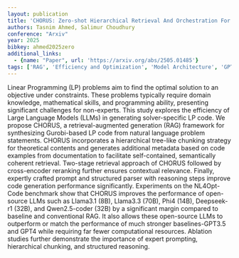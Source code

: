 ```yaml
---
layout: publication
title: 'CHORUS: Zero-shot Hierarchical Retrieval And Orchestration For Generating Linear Programming Code'
authors: Tasnim Ahmed, Salimur Choudhury
conference: "Arxiv"
year: 2025
bibkey: ahmed2025zero
additional_links:
  - {name: "Paper", url: 'https://arxiv.org/abs/2505.01485'}
tags: ['RAG', 'Efficiency and Optimization', 'Model Architecture', 'GPT', 'Tools', 'Prompting', 'Applications']
---
```

Linear Programming (LP) problems aim to find the optimal solution to an
objective under constraints. These problems typically require domain knowledge,
mathematical skills, and programming ability, presenting significant challenges
for non-experts. This study explores the efficiency of Large Language Models
(LLMs) in generating solver-specific LP code. We propose CHORUS, a
retrieval-augmented generation (RAG) framework for synthesizing Gurobi-based LP
code from natural language problem statements. CHORUS incorporates a
hierarchical tree-like chunking strategy for theoretical contents and generates
additional metadata based on code examples from documentation to facilitate
self-contained, semantically coherent retrieval. Two-stage retrieval approach
of CHORUS followed by cross-encoder reranking further ensures contextual
relevance. Finally, expertly crafted prompt and structured parser with
reasoning steps improve code generation performance significantly. Experiments
on the NL4Opt-Code benchmark show that CHORUS improves the performance of
open-source LLMs such as Llama3.1 (8B), Llama3.3 (70B), Phi4 (14B), Deepseek-r1
(32B), and Qwen2.5-coder (32B) by a significant margin compared to baseline and
conventional RAG. It also allows these open-source LLMs to outperform or match
the performance of much stronger baselines-GPT3.5 and GPT4 while requiring far
fewer computational resources. Ablation studies further demonstrate the
importance of expert prompting, hierarchical chunking, and structured
reasoning.
